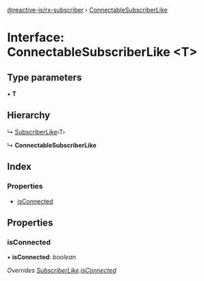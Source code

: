 [@reactive-js/rx-subscriber](../README.md) › [ConnectableSubscriberLike](connectablesubscriberlike.md)

# Interface: ConnectableSubscriberLike <**T**>

## Type parameters

▪ **T**

## Hierarchy

  ↳ [SubscriberLike](subscriberlike.md)‹T›

  ↳ **ConnectableSubscriberLike**

## Index

### Properties

* [isConnected](connectablesubscriberlike.md#isconnected)

## Properties

###  isConnected

• **isConnected**: *boolean*

*Overrides [SubscriberLike](subscriberlike.md).[isConnected](subscriberlike.md#isconnected)*
